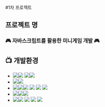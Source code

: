 #1차 프로젝트
  ## 프로젝트 명
  ### 🎮 자바스크립트를 활용한 미니게임 개발 🎮 <br>
  ## 📺 개발환경
- <img src="https://img.shields.io/badge/Framework-%23121011?style=for-the-badge"><img src="https://img.shields.io/badge/spring-5DC53F?style=for-the-badge&logo=spring&logoColor=white"> <img src="https://img.shields.io/badge/springboot-6DB33F?style=for-the-badge&logo=springboot&logoColor=white"><img src="https://img.shields.io/badge/2.7.16-515151?style=for-the-badge">
- <img src="https://img.shields.io/badge/Build-%23121011?style=for-the-badge"><img src="https://img.shields.io/badge/Gradle-02303A?style=for-the-badge&logo=Gradle&logoColor=white">
- <img src="https://img.shields.io/badge/Language-%23121011?style=for-the-badge"><img src="https://img.shields.io/badge/java-%23ED8B00?style=for-the-badge&logo=openjdk&logoColor=white"><img src="https://img.shields.io/badge/11-515151?style=for-the-badge"> <img src="https://img.shields.io/badge/javaScript-F7DF1D?style=for-the-badge&logo=javascript&logoColor=white"> <img src="https://img.shields.io/badge/Html5-D71F00?style=for-the-badge&logo=html5&logoColor=white"> <img src="https://img.shields.io/badge/CSS3-020078?style=for-the-badge&logo=css3&logoColor=white">
- <img src="https://img.shields.io/badge/DataBase-%23121011?style=for-the-badge"><img src="https://img.shields.io/badge/MySql-4479A1?style=for-the-badge&logo=mysql&logoColor=white"><img src="https://img.shields.io/badge/MariaDB-003545?style=for-the-badge&logo=mariadb&logoColor=white">
- <img src="https://img.shields.io/badge/Tools-%23121011?style=for-the-badge"><img src="https://img.shields.io/badge/Eclipse IDE-02326A?style=for-the-badge&logo=eclipse&logoColor=white"> <img src="https://img.shields.io/badge/Visual Studio Code-007ACC?style=for-the-badge&logo=visualstudiocode&logoColor=white"> <img src="https://img.shields.io/badge/Git-F05032?style=for-the-badge&logo=git&logoColor=white"> <img src="https://img.shields.io/badge/GitHub-181717?style=for-the-badge&logo=github&logoColor=white">

